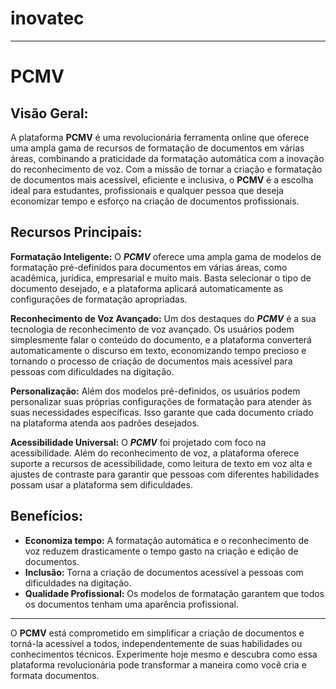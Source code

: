# inovatec

<hr>

# PCMV

## Visão Geral:

A plataforma **PCMV** é uma revolucionária ferramenta online que oferece uma ampla gama de recursos de formatação de documentos em várias áreas, combinando a praticidade da formatação automática com a inovação do reconhecimento de voz. Com a missão de tornar a criação e formatação de documentos mais acessível, eficiente e inclusiva, o **PCMV** é a escolha ideal para estudantes, profissionais e qualquer pessoa que deseja economizar tempo e esforço na criação de documentos profissionais.

## Recursos Principais:

**Formatação Inteligente:** O _**PCMV**_ oferece uma ampla gama de modelos de formatação pré-definidos para documentos em várias áreas, como acadêmica, jurídica, empresarial e muito mais. Basta selecionar o tipo de documento desejado, e a plataforma aplicará automaticamente as configurações de formatação apropriadas.

**Reconhecimento de Voz Avançado:** Um dos destaques do _**PCMV**_ é a sua tecnologia de reconhecimento de voz avançado. Os usuários podem simplesmente falar o conteúdo do documento, e a plataforma converterá automaticamente o discurso em texto, economizando tempo precioso e tornando o processo de criação de documentos mais acessível para pessoas com dificuldades na digitação.

**Personalização:** Além dos modelos pré-definidos, os usuários podem personalizar suas próprias configurações de formatação para atender às suas necessidades específicas. Isso garante que cada documento criado na plataforma atenda aos padrões desejados.

**Acessibilidade Universal:** O _**PCMV**_ foi projetado com foco na acessibilidade. Além do reconhecimento de voz, a plataforma oferece suporte a recursos de acessibilidade, como leitura de texto em voz alta e ajustes de contraste para garantir que pessoas com diferentes habilidades possam usar a plataforma sem dificuldades.

## Benefícios:

- **Economiza tempo:** A formatação automática e o reconhecimento de voz reduzem drasticamente o tempo gasto na criação e edição de documentos.
- **Inclusão:** Torna a criação de documentos acessível a pessoas com dificuldades na digitação.
- **Qualidade Profissional:** Os modelos de formatação garantem que todos os documentos tenham uma aparência profissional.

<hr>

O **PCMV** está comprometido em simplificar a criação de documentos e torná-la acessível a todos, independentemente de suas habilidades ou conhecimentos técnicos. Experimente hoje mesmo e descubra como essa plataforma revolucionária pode transformar a maneira como você cria e formata documentos.
